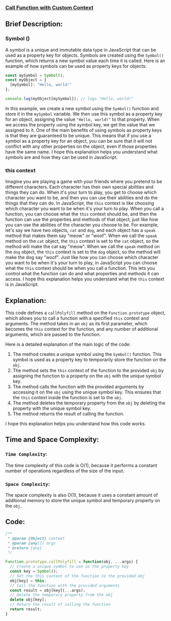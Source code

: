 ### [Call Function with Custom Context](https://leetcode.com/problems/call-function-with-custom-context/description/)

## Brief Description:
### Symbol () 
A symbol is a unique and immutable data type in JavaScript that can be used as a property key for objects. Symbols are created using the `Symbol()` function, which returns a new symbol value each time it is called.
Here is an example of how symbols can be used as property keys for objects:

```javascript
const mySymbol = Symbol();
const myObject = {
  [mySymbol]: "Hello, world!"
};

console.log(myObject[mySymbol]); // logs "Hello, world!"
```

In this example, we create a new symbol using the `Symbol()` function and store it in the `mySymbol` variable. We then use this symbol as a property key for an object, assigning the value `"Hello, world!"` to that property. When we access the property using the symbol key, we get the value that we assigned to it.
One of the main benefits of using symbols as property keys is that they are guaranteed to be unique. This means that if you use a symbol as a property key for an object, you can be sure that it will not conflict with any other properties on the object, even if those properties have the same name.
I hope this explanation helps you understand what symbols are and how they can be used in JavaScript. 

### this context
Imagine you are playing a game with your friends where you pretend to be different characters. Each character has their own special abilities and things they can do. When it's your turn to play, you get to choose which character you want to be, and then you can use their abilities and do the things that they can do.
In JavaScript, the `this` context is like choosing which character you want to be when it's your turn to play. When you call a function, you can choose what the `this` context should be, and then the function can use the properties and methods of that object, just like how you can use the abilities of the character you choose to be.
For example, let's say we have two objects, `cat` and `dog`, and each object has a `speak` method that makes them say "meow" or "woof". When we call the `speak` method on the `cat` object, the `this` context is set to the `cat` object, so the method will make the cat say "meow". When we call the `speak` method on the `dog` object, the `this` context is set to the `dog` object, so the method will make the dog say "woof".
Just like how you can choose which character you want to be when it's your turn to play, in JavaScript you can choose what the `this` context should be when you call a function. This lets you control what the function can do and what properties and methods it can access.
I hope this explanation helps you understand what the `this` context is in JavaScript.


## Explanation:
This code defines a `callPolyfill` method on the `Function.prototype` object, which allows you to call a function with a specified `this` context and arguments. The method takes in an `obj` as its first parameter, which becomes the `this` context for the function, and any number of additional arguments, which are passed to the function.

Here is a detailed explanation of the main logic of the code:
1. The method creates a unique symbol using the `Symbol()` function. This symbol is used as a property key to temporarily store the function on the `obj`.
2. The method sets the `this` context of the function to the provided `obj` by assigning the function to a property on the `obj` with the unique symbol key.
3. The method calls the function with the provided arguments by accessing it on the `obj` using the unique symbol key. This ensures that the `this` context inside the function is set to the `obj`.
4. The method deletes the temporary property from the `obj` by deleting the property with the unique symbol key.
5. The method returns the result of calling the function.

I hope this explanation helps you understand how this code works.

## Time and Space Complexity:
### `Time Complexity`:
The time complexity of this code is O(1), because it performs a constant number of operations regardless of the size of the input.

### `Space Complexity`:
The space complexity is also O(1), because it uses a constant amount of additional memory to store the unique symbol and temporary property on the `obj`.

## Code:
```javascript
/**
 * @param {Object} context
 * @param {any[]} args
 * @return {any}
 */

Function.prototype.callPolyfill = function(obj, ...args) {
  // Create a unique symbol to use as the property key
  const key = Symbol();
  // Set the this context of the function to the provided obj
  obj[key] = this;
  // Call the function with the provided arguments
  const result = obj[key](...args);
  // Delete the temporary property from the obj
  delete obj[key];
  // Return the result of calling the function
  return result;
}

```
